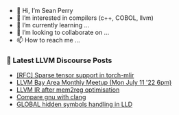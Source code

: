- 👋 Hi, I’m Sean Perry
- 👀 I’m interested in compilers (c++, COBOL, llvm)
- 🌱 I’m currently learning ...
- 💞️ I’m looking to collaborate on ...
- 📫 How to reach me ...

<!---
s66perry/s66perry is a ✨ special ✨ repository because its `README.md` (this file) appears on your GitHub profile.
You can click the Preview link to take a look at your changes.
--->
### 📕 Latest LLVM Discourse Posts

<!-- DISCOURSE-LLVM:START -->
- [[RFC] Sparse tensor support in torch-mlir](https://discourse.llvm.org/t/rfc-sparse-tensor-support-in-torch-mlir/63627#post_6)
- [LLVM Bay Area Monthly Meetup &lpar;Mon July 11 &#39;22 6pm&rpar;](https://discourse.llvm.org/t/llvm-bay-area-monthly-meetup-mon-july-11-22-6pm/63193#post_4)
- [LLVM IR after mem2reg optimisation](https://discourse.llvm.org/t/llvm-ir-after-mem2reg-optimisation/63682#post_3)
- [Compare gnu with clang](https://discourse.llvm.org/t/compare-gnu-with-clang/63349#post_4)
- [GLOBAL hidden symbols handling in LLD](https://discourse.llvm.org/t/global-hidden-symbols-handling-in-lld/63666#post_3)
<!-- DISCOURSE-LLVM:END -->
